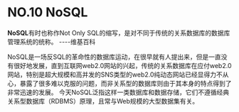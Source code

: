 # NO.10 NoSQL

**NoSQL**有时也称作Not Only SQL的缩写，是对不同于传统的关系数据库的数据库管理系统的统称。 ----维基百科

NoSQL是一场反SQL的革命性的数据库运动，在很早就有人提出来，但是一直没有很好地发展，直到互联网web2.0网站的兴起，传统的关系数据库在应付web2.0网站，特别是超大规模和高并发的SNS类型的web2.0纯动态网站已经显得力不从心，暴露了很多难以克服的问题，而非关系型的数据库则由于其本身的特点得到了非常迅速的发展。 今天NoSQL泛指这样一类数据库和数据存储，它们不遵循经典关系型数据库（RDBMS）原理，且常与Web规模的大型数据集有关。
